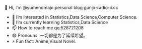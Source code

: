 👋 Hi, I’m @yumenomajo personal blog:gunjo-radio-ii.cc
- 👀 I’m interested in Statistics,Data Science,Computer Science.
- 🌱 I’m currently learning Statistics,Data Science
- 📫 How to reach me qq:528721208
- 😄 Pronouns: 一切都是为了延续希望。
- ⚡ Fun fact: Anime,Visual Novel.

<!---
yumenomajo/yumenomajo is a ✨ special ✨ repository because its `README.md` (this file) appears on your GitHub profile.
You can click the Preview link to take a look at your changes.
--->
